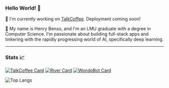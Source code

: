 ### Hello World! 👋

🔭 I'm currently working on [TalkCoffee](https://github.com/henrybenso/talkcoffee). Deployment coming soon!

💬 My name is Henry Benso, and I'm an LMU graduate with a degree in Computer Science. I'm passionate about building full-stack apps and tinkering with the rapidly progressing world of AI, specifically deep learning.

---

### Stats 📈

[![TalkCoffee Card](https://github-readme-stats.vercel.app/api/pin/?username=henrybenso&repo=talkcoffee)](https://github.com/henrybenso/talkcoffee)
[![River Card](https://github-readme-stats.vercel.app/api/pin/?username=bryanardon&repo=River)](https://github.com/bryanardon/River)
[![WondoBot Card](https://github-readme-stats.vercel.app/api/pin/?username=jf2024&repo=WondoBot)](https://github.com/jf2024/WondoBot)

![Top Langs](https://github-readme-stats-henrybensos-projects.vercel.app/api/top-langs/?username=henrybenso&layout=compact)

<!--
**henrybenso/henrybenso** is a ✨ _special_ ✨ repository because its `README.md` (this file) appears on your GitHub profile.

Here are some ideas to get you started:

- 🔭 I’m currently working on ...
- 🌱 I’m currently learning ...
- 👯 I’m looking to collaborate on ...
- 🤔 I’m looking for help with ...
- 💬 Ask me about ...
- 📫 How to reach me: ...
- 😄 Pronouns: ...
- ⚡ Fun fact: ...
-->
